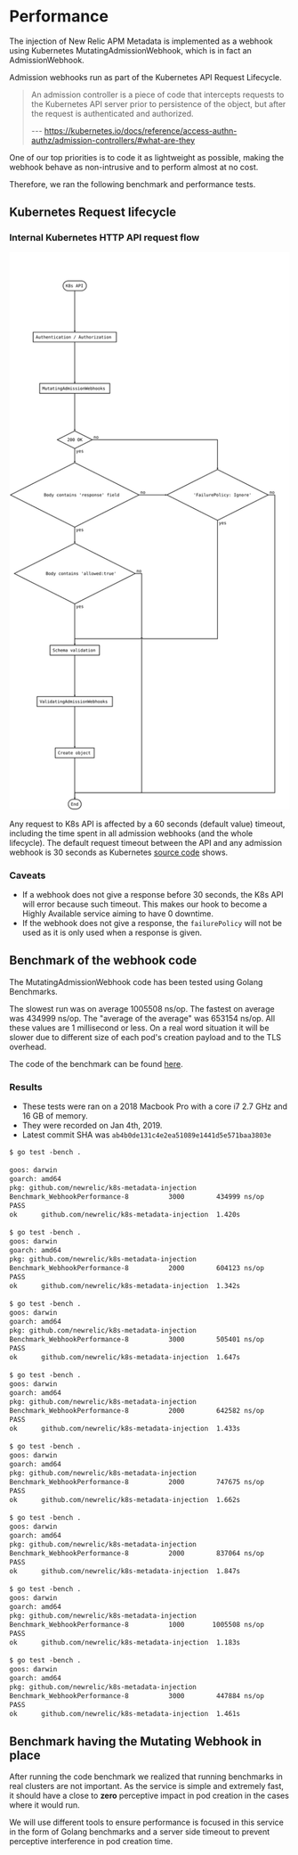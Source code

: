 # Performance

The injection of New Relic APM Metadata is implemented as a webhook using Kubernetes MutatingAdmissionWebhook, which is in fact an AdmissionWebhook. 

Admission webhooks run as part of the Kubernetes API Request Lifecycle.

> An admission controller is a piece of code that intercepts requests to the Kubernetes API server prior to persistence of the object, but after the request is authenticated and authorized. 
> 
> --- https://kubernetes.io/docs/reference/access-authn-authz/admission-controllers/#what-are-they
 
One of our top priorities is to code it as lightweight as possible, making the webhook behave as non-intrusive and to perform almost at no cost.

Therefore, we ran the following benchmark and performance tests.

## Kubernetes Request lifecycle

### Internal Kubernetes HTTP API request flow
![](k8s-api-lifecycle.svg)

Any request to K8s API is affected by a 60 seconds (default value) timeout, including the time spent in all admission webhooks (and the whole lifecycle).
The default request timeout between the API and any admission webhook is 30 seconds as Kubernetes [source code](https://github.com/kubernetes/kubernetes/blob/master/staging/src/k8s.io/apiserver/pkg/util/webhook/webhook.go#L36) shows.

### Caveats

* If a webhook does not give a response before 30 seconds, the K8s API will error because such timeout. This makes our hook to become a Highly Available service aiming to have 0 downtime.
* If the webhook does not give a response, the `failurePolicy` will not be used as it is only used when a response is given.

## Benchmark of the webhook code

The MutatingAdmissionWebhook code has been tested using Golang Benchmarks.

The slowest run was on average 1005508 ns/op. The fastest on average was 434999 ns/op. The "average of the average" was 653154 ns/op. All these values are 1 millisecond or less. On a real word situation it will be slower due to different size of each pod's creation payload and to the TLS overhead.

The code of the benchmark can be found [here](./webhook_test.go).

### Results

* These tests were ran on a 2018 Macbook Pro with a core i7 2.7 GHz and 16 GB of memory.
* They were recorded on Jan 4th, 2019.
* Latest commit SHA was `ab4b0de131c4e2ea51089e1441d5e571baa3803e`


```
$ go test -bench .                                                                                                                                                                                               
                                  
goos: darwin
goarch: amd64
pkg: github.com/newrelic/k8s-metadata-injection
Benchmark_WebhookPerformance-8   	    3000	    434999 ns/op
PASS
ok  	github.com/newrelic/k8s-metadata-injection	1.420s

$ go test -bench .                                                                                                                                                                                               
goos: darwin
goarch: amd64
pkg: github.com/newrelic/k8s-metadata-injection
Benchmark_WebhookPerformance-8   	    2000	    604123 ns/op
PASS
ok  	github.com/newrelic/k8s-metadata-injection	1.342s

$ go test -bench .                                                                                                                                                                                               
goos: darwin
goarch: amd64
pkg: github.com/newrelic/k8s-metadata-injection
Benchmark_WebhookPerformance-8   	    3000	    505401 ns/op
PASS
ok  	github.com/newrelic/k8s-metadata-injection	1.647s

$ go test -bench .                                                                                                                                                                                               
goos: darwin
goarch: amd64
pkg: github.com/newrelic/k8s-metadata-injection
Benchmark_WebhookPerformance-8   	    2000	    642582 ns/op
PASS
ok  	github.com/newrelic/k8s-metadata-injection	1.433s

$ go test -bench .                                                                                                                                                                                               
goos: darwin
goarch: amd64
pkg: github.com/newrelic/k8s-metadata-injection
Benchmark_WebhookPerformance-8   	    2000	    747675 ns/op
PASS
ok  	github.com/newrelic/k8s-metadata-injection	1.662s

$ go test -bench .                                                                                                                                                                                               
goos: darwin
goarch: amd64
pkg: github.com/newrelic/k8s-metadata-injection
Benchmark_WebhookPerformance-8   	    2000	    837064 ns/op
PASS
ok  	github.com/newrelic/k8s-metadata-injection	1.847s

$ go test -bench .                                                                                                                                                                                               
goos: darwin
goarch: amd64
pkg: github.com/newrelic/k8s-metadata-injection
Benchmark_WebhookPerformance-8   	    1000	   1005508 ns/op
PASS
ok  	github.com/newrelic/k8s-metadata-injection	1.183s

$ go test -bench .                                                                                                                                                                                               
goos: darwin
goarch: amd64
pkg: github.com/newrelic/k8s-metadata-injection
Benchmark_WebhookPerformance-8   	    3000	    447884 ns/op
PASS
ok  	github.com/newrelic/k8s-metadata-injection	1.461s
```

## Benchmark having the Mutating Webhook in place

After running the code benchmark we realized that running benchmarks in real clusters are not important. As the service is simple and extremely fast, it should have a close to **zero** perceptive impact in pod creation in the cases where it would run.

We will use different tools to ensure performance is focused in this service in the form of Golang benchmarks and a server side timeout to prevent perceptive interference in pod creation time.

